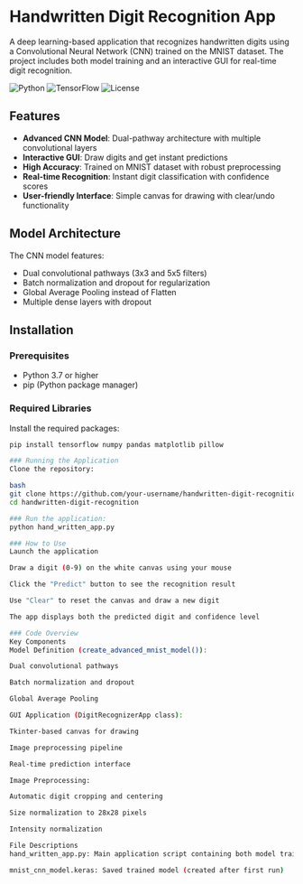# Handwritten Digit Recognition App

A deep learning-based application that recognizes handwritten digits using a Convolutional Neural Network (CNN) trained on the MNIST dataset. The project includes both model training and an interactive GUI for real-time digit recognition.

![Python](https://img.shields.io/badge/Python-3.7%2B-blue)
![TensorFlow](https://img.shields.io/badge/TensorFlow-2.x-orange)
![License](https://img.shields.io/badge/License-MIT-green)

## Features

- **Advanced CNN Model**: Dual-pathway architecture with multiple convolutional layers
- **Interactive GUI**: Draw digits and get instant predictions
- **High Accuracy**: Trained on MNIST dataset with robust preprocessing
- **Real-time Recognition**: Instant digit classification with confidence scores
- **User-friendly Interface**: Simple canvas for drawing with clear/undo functionality

## Model Architecture

The CNN model features:
- Dual convolutional pathways (3x3 and 5x5 filters)
- Batch normalization and dropout for regularization
- Global Average Pooling instead of Flatten
- Multiple dense layers with dropout


## Installation

### Prerequisites

- Python 3.7 or higher
- pip (Python package manager)

### Required Libraries

Install the required packages:

```bash
pip install tensorflow numpy pandas matplotlib pillow

### Running the Application
Clone the repository:

bash
git clone https://github.com/your-username/handwritten-digit-recognition.git
cd handwritten-digit-recognition

### Run the application:
python hand_written_app.py

### How to Use
Launch the application

Draw a digit (0-9) on the white canvas using your mouse

Click the "Predict" button to see the recognition result

Use "Clear" to reset the canvas and draw a new digit

The app displays both the predicted digit and confidence level

### Code Overview
Key Components
Model Definition (create_advanced_mnist_model()):

Dual convolutional pathways

Batch normalization and dropout

Global Average Pooling

GUI Application (DigitRecognizerApp class):

Tkinter-based canvas for drawing

Image preprocessing pipeline

Real-time prediction interface

Image Preprocessing:

Automatic digit cropping and centering

Size normalization to 28x28 pixels

Intensity normalization

File Descriptions
hand_written_app.py: Main application script containing both model training and GUI

mnist_cnn_model.keras: Saved trained model (created after first run)
